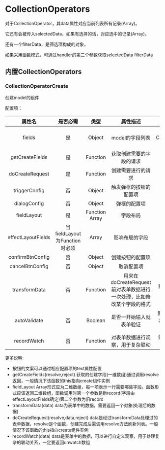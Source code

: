 # CollectionOperators

对于CollectionOperator，其data属性对应当前列表所有记录(Array)。

它还有会被传入selectedData，如果有选择的话，对应选中的记录(Array)。

还有一个filterData，是筛选项构成的对象。

如果采用函数模式，可通过handler的第二个参数获取selectedData filterData

## 内置CollectionOperators

### CollectionOperatorCreate

创建model的组件

配置项：

| 属性名 | 是否必需  | 类型      | 属性描述 |  备注 |
| :---:  | :--:  | :--: | :-----:  | :--: |
| fields | 是 | Object | model的字段列表 | 作为CollectionOperator被自动传入 |
| getCreateFields | 是 | Function | 获取创建需要的字段的请求 | - |
| doCreateRequest | 是 | Function | 创建需要进行的请求 | - |
| triggerConfig | 否 | Object | 触发弹框的按钮的配置项 | 默认为空对象 |
| dialogConfig | 否 | Object | 弹框的配置项 | 默认为空对象 |
| fieldLayout  | 是 | Function Array | 字段布局 | - |
| effectLayoutFields | 当fieldLayout为Function时必须 | Array | 影响布局的字段 | - |
| confirmBtnConfig | 否 | Object | 创建按钮的配置项 | 默认为空对象 |
| cancelBtnConfig | 否 | Object | 取消配置项 | 默认为空对象 |
| transformData | 否  | Function | 用来在doCreateRequest前对表单数据进行一次处理，比如修改某个字段的格式 | 默认方法是原样返回表单数据 |
| autoValidate | 否 | Boolean | 是否一开始输入就表单验证 | 默认为false，第一次点击确定才开始表单验证 |
| recordWatch | 否 | Function | 对表单数据进行观察，用于复杂联动 | 需要返回unwatch数组 |

更多说明:

* 按钮的文案可以通过相应配置项的text属性配置
* getCreateFields(resolve,reject) 获取的创建字段(一维数组)通过调用resolve返回，一般情况下该函数的this指向create组件实例
* fieldLayout Array形式应为二维数组，每一项表示一行需要哪些字段。函数形式应该返回二维数组，函数调用时第一个参数是新record(字段由effectLayoutFields确定)第二个参数为旧record
* transformData(data) data为表单中的数据，需要返回一个对象(处理后的数据)
* doCreateRequest(resolve,data,reject) data是经过transformData处理过的表单数据，resolve是个函数，创建完成后需调用resolve方法刷新列表。一般情况下该函数的this指向create组件实例
* recordWatch(data) data是表单中的数据，可以进行自定义观察，用于处理复杂的联动关系，一定要返回unwatch数组
